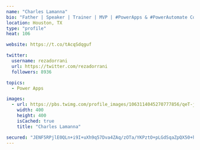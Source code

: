 ```yaml
---
name: "Charles Lamanna"
bio: "Father | Speaker | Trainer | MVP | #PowerApps & #PowerAutomate Community Super User | YouTuber Right-pointing triangle http://youtube.com/c/rezadorrani | Learn - Share - Clockwise rightwards and leftwards open circle arrows"
location: Houston, TX
type: "profile"
heat: 106

website: https://t.co/tAcqSdqguf

twitter:
  username: rezadorrani
  url: https://twitter.com/rezadorrani
  followers: 8936

topics:
  - Power Apps

images:
  - url: https://pbs.twimg.com/profile_images/1063114045270777856/qeT-jpWr_400x400.jpg
    width: 400
    height: 400
    isCached: true
    title: "Charles Lamanna"

secured: "JENF5RPjlE0QLn+i9I+uXh9q57Dva4ZAq/zOTa/YKPztO+pLGdSqaZpQX50+hoXbPEaBwUGoyWv0kGBCz7itUaCdLZMW2QyqqOinHuEJDfFi1V8GTZ5TgDGamQlMlvuN0qjcdvITN8M8q7yA48hl+IZOUFn1MrLqtl+KAxro+M+NJjqxUungCb8NwXX5ME3IBwoYN2GkAYcLO43mPmahRYOQ0hrXUan1fPgiXfTKGuN4ToE6MdZJ56zy70F/6jMXpVrPcBUEfo9RGeaBdNUy0t8idVcS2o+k5EWii+HRO0EWYDxEPkBKt84roCRYiuQvKgIqmXH+rRGE69MIUGUydYsD6eSTRHmHi6EzuY+BHNXoBuZy6dK5SalTaWv+7SwR1LlYllP8yyn4DJ8ncYGYgtoOFmMvEd3JH+smKLRxMWk=;QtmGbGhj9S/B6WHUaNvGMw=="
---
```


